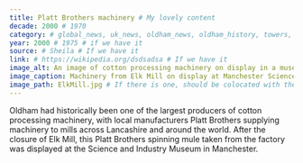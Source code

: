 ```yaml
---
title: Platt Brothers machinery # My lovely content
decade: 2000 # 1970
category: # global_news, uk_news, oldham_news, oldham_history, towers, surrounding_estate # Always exactly one category
year: 2000 # 1975 # if we have it
source: # Sheila # If we have it
link: # https://wikipedia.org/dsdsadsa # If we have it
image_alt: An image of cotton processing machinery on display in a museum. The machinery has lots of skeins of cotton arranged in rows, and many moving parts. # If there is one
image_caption: Machinery from Elk Mill on display at Manchester Science and Industry Museum # If there is one
image_path: ElkMill.jpg # If there is one, should be colocated with the index.md file in the folder
---
```


Oldham had historically been one of the largest producers of cotton processing machinery, with local manufacturers Platt Brothers supplying machinery to mills across Lancashire and around the world. After the closure of Elk Mill, this Platt Brothers spinning mule taken from the factory was displayed at the Science and Industry Museum in Manchester.
